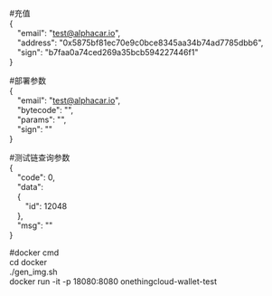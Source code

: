 #充值  
{  
    &emsp;"email": "test@alphacar.io",  
    &emsp;"address": "0x5875bf81ec70e9c0bce8345aa34b74ad7785dbb6",  
    &emsp;"sign": "b7faa0a74ced269a35bcb594227446f1"  
}

#部署参数  
{  
    &emsp;"email": "test@alphacar.io",  
    &emsp;"bytecode": "",  
    &emsp;"params": "",  
    &emsp;"sign": ""  
}

#测试链查询参数  
{  
  &emsp;"code": 0,  
  &emsp;"data":  
  &emsp;{  
    &emsp;&emsp;"id": 12048  
  &emsp;},  
  &emsp;"msg": ""  
}


#docker cmd  
cd docker  
./gen_img.sh  
docker run -it -p 18080:8080 onethingcloud-wallet-test

